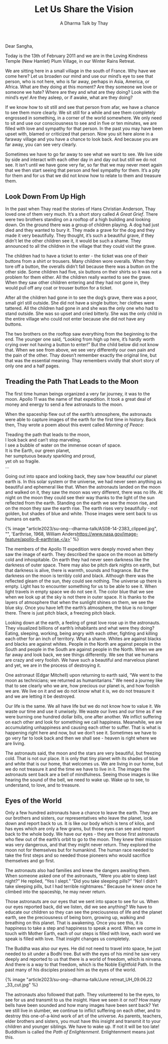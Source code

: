 ﻿---
title: Let Us Share the Vision
author: A Dharma Talk by Thay
---

<!--
Kinh Pháp Cú-Hoa Hương Phẩm [bài 01] -TS Thích Nhất Hạnh (13-02-2011, Xóm Mới, Làng Mai)
https://www.youtube.com/watch?v=EJPGvHWFu9o -->

Dear Sangha,

Today is the 13th of February 2011 and we are in the Loving Kindness Temple (New Hamlet) Plum Village, in our Winter Rains Retreat.

We are sitting here in a small village in the south of France. Why have we come here? Let us broaden our mind and use our mind’s eye to see that person, who is not here, who is far away, perhaps in Asia, America, or Africa. What are they doing at this moment? Are they someone we love or someone we hate? Where are they and what are they doing? Look with the mind’s eye! Are they asleep, or if awake, what are they doing?

If we know how to sit still and see that person from afar, we have a chance to see them more clearly. We sit still for a while and see them completely engrossed in something, in a corner of the world somewhere. We only need to sit and use our consciousness to see and in five or ten minutes, we are filled with love and sympathy for that person. In the past you may have been upset with, blamed or criticized that person. Now you sit here alone in a faraway village and you have a chance to look back. And because you are far away, you can see very clearly.

Sometimes we have to go far away to see what we want to see. We live side by side and interact with each other day in and day out but still we do not see. It isn’t until we have gone very far, so far that we may never meet again that we then start seeing that person and feel sympathy for them. It’s a pity for them and for us that we did not know how to relate to them and treasure them.

## Look Down From Up High

In the past when Thay read the stories of Hans Christian Anderson, Thay loved one of them very much. It’s a short story called *A Great Grief*. There were two brothers standing on a rooftop of a high building and looking down. On the ground there was a group of children playing. A dog had just died and they wanted to bury it. They made a grave for the dog and they made it very beautifully. They thought, it’s such a beautiful grave, if they didn’t let the other children see it, it would be such a shame. They announced to all the children in the village that they could visit the grave.

The children had to have a ticket to enter - the ticket was one of their buttons from a shirt or trousers. Many children wore overalls. When they tore off a button, the overalls didn’t fall because there was a button on the other side. Some children had five, six buttons on their shirts so it was not a problem for them either. All the children really wanted to see the grave. When they saw other children entering and they had not gone in, they would pull off any coat or trouser button for a ticket.

After all the children had gone in to see the dog’s grave, there was a poor, small girl still outside. She did not have a single button; her clothes were tattered. All the children had gone in and she was the only one who had to stand outside. She was so upset and cried bitterly. She was the only child in the entire village who could not enter because she did not have any buttons.

The two brothers on the rooftop saw everything from the beginning to the end. The younger one said, “Looking from high up here, it’s hardly worth crying over not having a button to enter!” But the child below did not know that. When we see from above, we see very differently our own pain and the pain of the other. Thay doesn’t remember exactly the original line, but that was the essential meaning. Thay remembers vividly that short story of only one and a half pages.

## Treading the Path That Leads to the Moon

The first time human beings organized a very far journey, it was to the moon. Apollo 11 was the name of that expedition. It took a great deal of money and energy to send a few astronauts to the moon.

When the spaceship flew out of the earth’s atmosphere, the astronauts were able to capture images of the earth for the first time in history. Back then, Thay wrote a poem about this event called *Morning of Peace*:

<div class="verse"><p>Treading the path that leads to the moon,<br/>
I look back and can’t stop marveling.<br/>
I see a bubble of water on the immense ocean of space.<br/>
It is the Earth, our green planet,<br/>
her sumptuous beauty sparkling and proud,<br/>
yet oh so fragile.<br/>
…</p></div>

Going out into space and looking back, they saw how beautiful our planet earth is. In this solar system or the universe, we had never seen anything as beautiful and ephemeral like that. When the astronauts landed on the moon and walked on it, they saw the moon was very different, there was no life. At night on the moon they could see their way thanks to the light of the sun reflected from the earth. Standing on the earth we see the moon rise, and on the moon they saw the earth rise. The earth rises very beautifully - not golden, but shades of blue and white. Those images were sent back to us humans on earth.

{% image "article2023/su-ong--dharma-talk/AS08-14-2383_clipped.jpg", "", 'Earthrise, 1968, William Anders<a class="note" href="https://www.nasa.gov/image-feature/apollo-8-earthrise">https://www.nasa.gov/image-feature/apollo-8-earthrise.</a>' %}

The members of the Apollo 11 expedition were deeply moved when they saw the image of earth. They described the space on the moon as bitterly cold and inhospitable. On earth they had never seen darkness like the darkness of outer space. There may also be pitch dark nights on earth, but that darkness is alive, there is warmth, sounds and fragrance. But the darkness on the moon is terribly cold and black. Although there was the reflected gleam of the sun, they could see nothing. The universe up there is empty. Light has to encounter something for us to be able to see it. When light travels in empty space we do not see it. The color blue that we see when we look up at the sky is not there in outer space. It is thanks to the layers of atmosphere that when the sunlight shines on them, we see the blue sky. Once you have left the earth’s atmosphere, the blue is no longer there. There is just pitch black, a freezing pitch black.

Looking down at the earth, a feeling of great love rose up in the astronauts. They visualized billions of earth’s inhabitants and what were they doing? Eating, sleeping, working, being angry with each other, fighting and killing each other for an inch of territory. What a shame. Whites are against blacks and blacks are against whites. People in the North are against people in the South and people in the South are against people in the North. When we are far away and look back, we see things differently. We see that we humans are crazy and very foolish. We have such a beautiful and marvelous planet and yet, we are in the process of destroying it.

One astronaut (Edgar Mitchell) upon returning to earth said, “We went to the moon as technicians; we returned as humanitarians.” We need a journey like that to see clearly who we are, how precious our planet is, and how foolish we are. We live on it and we do not know what it is, we do not treasure it and we are letting it be destroyed.

Our life is the same. We all have life but we do not know how to value it. We waste our time and use it unwisely. We waste our lives and our time as if we were burning one hundred dollar bills, one after another. We inflict suffering on each other and look for something we call happiness. Meanwhile, we are accumulating unhappiness and causing each other to suffer. That is what is happening right here and now, but we don’t see it. Sometimes we have to go very far to look back and then we shall see - heaven is right where we are living.

The astronauts said, the moon and the stars are very beautiful, but freezing cold. That is not our place. It is only that tiny planet with its shades of blue and white that is our home, that welcomes us. We are living in our home, but we do not treasure it and the time we have to live in it. The images the astronauts sent back are a bell of mindfulness. Seeing those images is like hearing the sound of the bell, we need to wake up. Wake up to see, to understand, to love, and to treasure.

## Eyes of the World

Only a few hundred astronauts have a chance to leave the earth. They are our brothers and sisters, our representatives who leave the planet, look down and report back to us. It is like our body which is tens of kilos, and has eyes which are only a few grams, but those eyes can see and report back to the whole body. We have our eyes - they are those first astronauts who flew out of the earth’s orbit to go to the moon. They knew their mission was very dangerous, and that they might never return. They explored the moon not for themselves but for humankind. The human race needed to take the first steps and so needed those pioneers who would sacrifice themselves and go first.

The astronauts also had families and knew the dangers awaiting them. When someone asked one of the astronauts, “Were you able to sleep last night?” He replied, “Yes I slept.” “Did you take sleeping pills?” “No! I didn’t take sleeping pills, but I had terrible nightmares.” Because he knew once he climbed into the spaceship, he may never return.

Those astronauts are our eyes that we sent into space to see for us. When our eyes reported back, did we listen, did we see anything? We have to educate our children so they can see the preciousness of life and the planet earth, see the preciousness of being born, growing up, walking and breathing on this planet. That is awakening. Once you see this, it is happiness to take a step and happiness to speak a word. When we come in touch with Mother Earth, each of our steps is filled with love, each word we speak is filled with love. That insight changes us completely.

The Buddha was also our eyes. He did not need to travel into space, he just needed to sit under a Bodhi tree. But with the eyes of his mind he saw very deeply and reported to us that there is a world of freedom, which is nirvana. And there is a way to that freedom, which is the Noble Eightfold Path. In the past many of his disciples praised him as the eyes of the world.

{% image "article2023/su-ong--dharma-talk/June retreat_UH_09.06.22 _33_cut.jpg" %}

The astronauts also followed that path. They volunteered to be the eyes, to see for us and transmit to us the insight. Have we seen it or not? How many bells have been sounded and how many images have been sent back? Yet we still live in slumber, we continue to inflict suffering on each other, and to destroy this one-of-a-kind work of art of the universe. As parents, teachers, elder brothers and sisters, you must have this insight and transmit it to your children and younger siblings. We have to wake up. If not it will be too late! Buddhism is called the *Path of Enlightenment*. Enlightenment means just this.